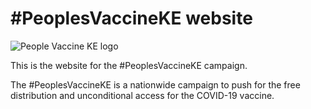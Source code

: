 # #PeoplesVaccineKE website

![People Vaccine KE logo](https://peoplesvaccine.co.ke/images/logo-transparent.png)

This is the website for the #PeoplesVaccineKE campaign.

The #PeoplesVaccineKE is a nationwide campaign to push for the free distribution and unconditional access for the COVID-19 vaccine.